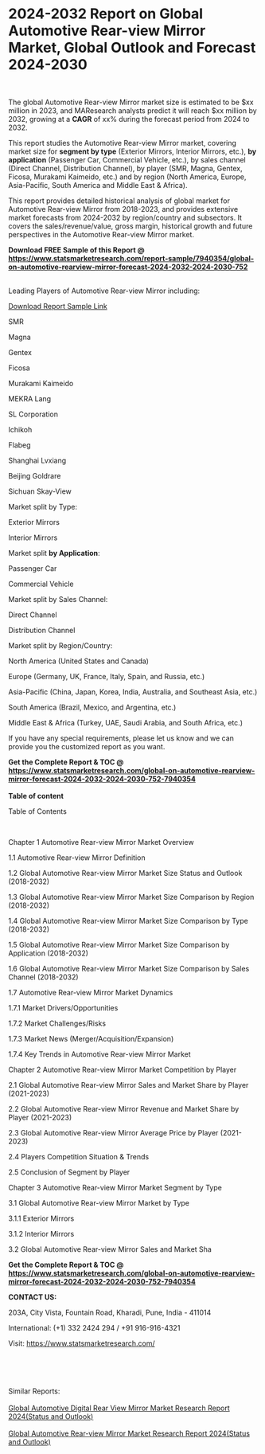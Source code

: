 <h1>2024-2032 Report on Global Automotive Rear-view Mirror Market, Global Outlook and Forecast 2024-2030</h1><br/><p>The global Automotive Rear-view Mirror market size is estimated to be $xx million in 2023, and MAResearch analysts predict it will reach $xx million by 2032, growing at a <strong>CAGR</strong> of xx% during the forecast period from 2024 to 2032.</p><p>
 
 This report studies the Automotive Rear-view Mirror market, covering market size for <strong>segment by type</strong> (Exterior Mirrors, Interior Mirrors, etc.), <strong>by application</strong> (Passenger Car, Commercial Vehicle, etc.), by sales channel (Direct Channel, Distribution Channel), by player (SMR, Magna, Gentex, Ficosa, Murakami Kaimeido, etc.) and by region (North America, Europe, Asia-Pacific, South America and Middle East & Africa).</p><p>
 
 This report provides detailed historical analysis of global market for Automotive Rear-view Mirror from 2018-2023, and provides extensive market forecasts from 2024-2032 by region/country and subsectors. It covers the sales/revenue/value, gross margin, historical growth and future perspectives in the Automotive Rear-view Mirror market.</p><div><b>Download FREE Sample of this Report @ <a href="https://www.statsmarketresearch.com/download-free-sample/7940354/global-on-automotive-rearview-mirror-forecast-2024-2032-2024-2030-752">https://www.statsmarketresearch.com/report-sample/7940354/global-on-automotive-rearview-mirror-forecast-2024-2032-2024-2030-752</a></b></div><br><p>
 
 Leading Players of Automotive Rear-view Mirror including:</p><p><a href="https://www.statsmarketresearch.com/download-free-sample/7940354/global-on-automotive-rearview-mirror-forecast-2024-2032-2024-2030-752">Download Report Sample Link</a></p><p>SMR</p><p>Magna</p><p>Gentex</p><p>Ficosa</p><p>Murakami Kaimeido</p><p>MEKRA Lang</p><p>SL Corporation</p><p>Ichikoh</p><p>Flabeg</p><p>Shanghai Lvxiang</p><p>Beijing Goldrare</p><p>Sichuan Skay-View</p><p>
 
 Market split by Type:</p><p>Exterior Mirrors</p><p>Interior Mirrors</p><p>
 
 Market split <strong>by Application</strong>:</p><p>Passenger Car</p><p>Commercial Vehicle</p><p>
 
 Market split by Sales Channel:</p><p>Direct Channel</p><p>Distribution Channel</p><p>
 
 Market split by Region/Country:</p><p>North America (United States and Canada)</p><p>Europe (Germany, UK, France, Italy, Spain, and Russia, etc.)</p><p>Asia-Pacific (China, Japan, Korea, India, Australia, and Southeast Asia, etc.)</p><p>South America (Brazil, Mexico, and Argentina, etc.)</p><p>Middle East & Africa (Turkey, UAE, Saudi Arabia, and South Africa, etc.)</p><p>
 
 If you have any special requirements, please let us know and we can provide you the customized report as you want.</p><div><b>Get the Complete Report & TOC @ <a href="https://www.statsmarketresearch.com/global-on-automotive-rearview-mirror-forecast-2024-2032-2024-2030-752-7940354">https://www.statsmarketresearch.com/global-on-automotive-rearview-mirror-forecast-2024-2032-2024-2030-752-7940354</a></b></div><br><b>Table of content</b><p>Table of Contents<br />
 
 <br />
 
 Chapter 1 Automotive Rear-view Mirror Market Overview<br />
 
  1.1 Automotive Rear-view Mirror Definition<br />
 
  1.2 Global Automotive Rear-view Mirror Market Size Status and Outlook (2018-2032)<br />
 
  1.3 Global Automotive Rear-view Mirror Market Size Comparison by Region (2018-2032)<br />
 
  1.4 Global Automotive Rear-view Mirror Market Size Comparison by Type (2018-2032)<br />
 
  1.5 Global Automotive Rear-view Mirror Market Size Comparison by Application (2018-2032)<br />
 
  1.6 Global Automotive Rear-view Mirror Market Size Comparison by Sales Channel (2018-2032)<br />
 
  1.7 Automotive Rear-view Mirror Market Dynamics<br />
 
  1.7.1 Market Drivers/Opportunities<br />
 
  1.7.2 Market Challenges/Risks<br />
 
  1.7.3 Market News (Merger/Acquisition/Expansion)<br />
 
  1.7.4 Key Trends in Automotive Rear-view Mirror Market<br />
 
 Chapter 2 Automotive Rear-view Mirror Market Competition by Player<br />
 
  2.1 Global Automotive Rear-view Mirror Sales and Market Share by Player (2021-2023)<br />
 
  2.2 Global Automotive Rear-view Mirror Revenue and Market Share by Player (2021-2023)<br />
 
  2.3 Global Automotive Rear-view Mirror Average Price by Player (2021-2023)<br />
 
  2.4 Players Competition Situation & Trends<br />
 
  2.5 Conclusion of Segment by Player<br />
 
 Chapter 3 Automotive Rear-view Mirror Market Segment by Type<br />
 
  3.1 Global Automotive Rear-view Mirror Market by Type<br />
 
  3.1.1 Exterior Mirrors<br />
 
  3.1.2 Interior Mirrors<br />
 
  3.2 Global Automotive Rear-view Mirror Sales and Market Sha<br><div><b>Get the Complete Report & TOC @ <a href="https://www.statsmarketresearch.com/global-on-automotive-rearview-mirror-forecast-2024-2032-2024-2030-752-7940354">https://www.statsmarketresearch.com/global-on-automotive-rearview-mirror-forecast-2024-2032-2024-2030-752-7940354</a></b></div></p>
 
 <b>CONTACT US:</b><br>
 
 203A, City Vista, Fountain Road, Kharadi, Pune, India - 411014 <br>
 
 International: (+1) 332 2424 294 / +91 916-916-4321<br>
 
 Visit: <a href="https://www.statsmarketresearch.com/">https://www.statsmarketresearch.com/</a>
 
 <br>
 
 <br><br>Similar Reports: <br><br><a href="https://www.statsmarketresearch.com/global-automotive-digital-rear-view-mirror-2024-305-8001934">Global Automotive Digital Rear View Mirror Market Research Report 2024(Status and Outlook)</a><br><br><a href="https://www.statsmarketresearch.com/global-automotive-rearview-mirror-2024-676-7893608">Global Automotive Rear-view Mirror Market Research Report 2024(Status and Outlook)</a><br><br>